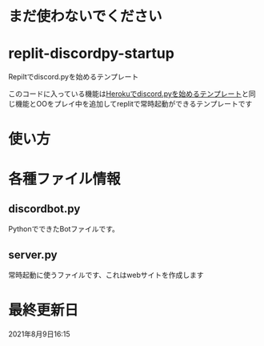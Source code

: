 # まだ使わないでください
# replit-discordpy-startup
Repiltでdiscord.pyを始めるテンプレート

このコードに入っている機能は[Herokuでdiscord.pyを始めるテンプレート](https://github.com/DiscordBotPortalJP/discordpy-startup)と同じ機能とOOをプレイ中を追加してreplitで常時起動ができるテンプレートです 
# 使い方

# 各種ファイル情報
## discordbot.py
PythonでできたBotファイルです。
## server.py 
常時起動に使うファイルです、これはwebサイトを作成します
# 最終更新日
2021年8月9日16:15

